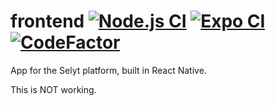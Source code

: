 # frontend [![Node.js CI](https://github.com/selyt-dev/frontend/actions/workflows/node.js.yml/badge.svg)](https://github.com/selyt-dev/frontend/actions/workflows/node.js.yml) [![Expo CI](https://github.com/selyt-dev/frontend/actions/workflows/expo.yml/badge.svg)](https://github.com/selyt-dev/frontend/actions/workflows/expo.yml) [![CodeFactor](https://www.codefactor.io/repository/github/selyt-dev/frontend/badge)](https://www.codefactor.io/repository/github/selyt-dev/frontend)
App for the Selyt platform, built in React Native.

This is NOT working.
